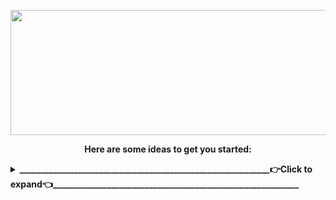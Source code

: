 <p align="center">
<img src="https://www.linkpicture.com/q/Hi-There.png" width="600" height="200" />
</p>

<p align="center"><b>
Here are some ideas to get you started:
</b>
</p>

<details>
 <summary><b>____________________________________________________________👉Click to expand👈___________________________________________________________</b></summary>

<p align="center"> - 🔭 <b> I’m currently working on ... </b> Make world great place again 🌍 </p>
<p align="center"> - 🌱 <b> I’m currently learning ... </b> What do you want to teach me ❓ </p>
<p align="center"> - 👯 <b> I’m looking to collaborate on ... </b> 👀👀 👂👂 </p>
<p align="center"> - 🤔 <b> I’m looking for help with ................. </b> </p>
<p align="center"> - 💬 <b> Ask me about ... </b> Anything </p>
<p align="center"> - 📫 <b> How to reach me: ... </b>    [![muratilgunlinkedin](https://www.linkpicture.com/q/LI-Logo-2.png "muratilgunlinkedin")](https://www.linkedin.com/in/muratilgun/ "muratilgunlinkedin") |  [✉️](mailto:muratilgun34@gmail.com) </p>
<p align="center"> - 😄 <b> Pronouns: ...  </b> Muro/Murat (Şahsına münasır) </p>
<p align="center"> - ⚡ <b> Fun fact: ... </b> I tried to write all of  this at 2:20 at midnight </p>
</details>

